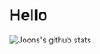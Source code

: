 # Hello


![Joons's github stats](https://github-readme-stats.vercel.app/api?username=elddy0948&theme=dark&show_icons=true)

